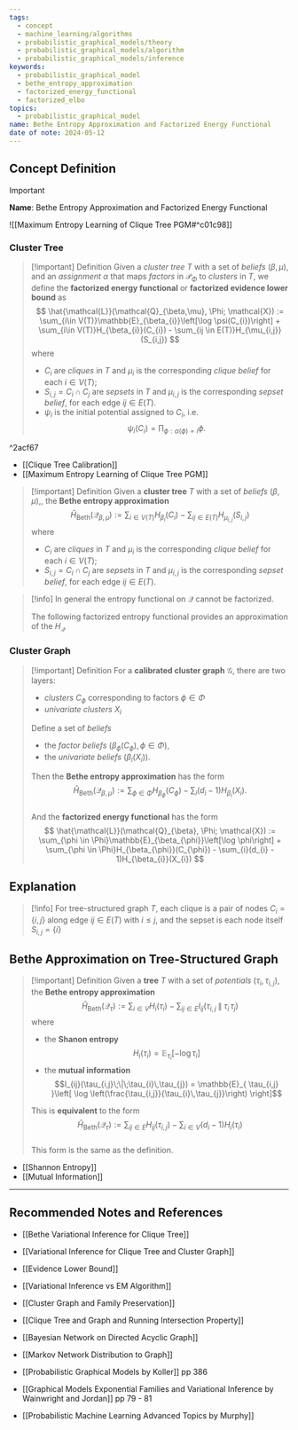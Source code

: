```yaml
---
tags:
  - concept
  - machine_learning/algorithms
  - probabilistic_graphical_models/theory
  - probabilistic_graphical_models/algorithm
  - probabilistic_graphical_models/inference
keywords:
  - probabilistic_graphical_model
  - bethe_entropy_approximation
  - factorized_energy_functional
  - factorized_elbo
topics:
  - probabilistic_graphical_model
name: Bethe Entropy Approximation and Factorized Energy Functional
date of note: 2024-05-12
---
```


## Concept Definition

>[!important]
>**Name**: Bethe Entropy Approximation and Factorized Energy Functional

![[Maximum Entropy Learning of Clique Tree PGM#^c01c98]]

### Cluster Tree 

>[!important] Definition
>Given a  *cluster tree* $T$ with a set of *beliefs* $(\beta, \mu)$, and an *assignment* $\alpha$ that maps *factors* in $\mathcal{P}_{\Phi}$ to *clusters* in $T$, we define the **factorized energy functional**  or **factorized evidence lower bound** as
>$$
>\hat{\mathcal{L}}(\mathcal{Q}_{\beta,\mu}, \Phi; \mathcal{X}) := \sum_{i\in V(T)}\mathbb{E}_{\beta_{i}}\left[\log \psi(C_{i})\right] + \sum_{i\in V(T)}H_{\beta_{i}}(C_{i}) - \sum_{ij \in E(T)}H_{\mu_{i,j}}(S_{i,j})
>$$
>where 
>- $C_{i}$ are *cliques* in $T$ and $\mu_{i}$ is the corresponding *clique belief* for each $i\in V(T)$;
>- $S_{i,j} = C_{i} \cap C_{j}$ are *sepsets* in $T$ and $\mu_{i,j}$ is the corresponding *sepset belief*, for each edge $ij\in E(T)$.
>- $\psi_{i}$ is the initial potential assigned to $C_{i}$, i.e. $$\psi_{i}(C_{i}) = \prod_{\phi: \alpha(\phi) = i}\phi.$$

^2acf67

- [[Clique Tree Calibration]]
- [[Maximum Entropy Learning of Clique Tree PGM]]

>[!important] Definition
>Given a  **cluster tree** $T$ with a set of *beliefs* $(\beta, \mu)$,, the **Bethe entropy approximation**
>$$
>\hat{H}_{\text{Beth}}(\mathcal{Q}_{\beta, \mu}):=  \sum_{i\in V(T)}H_{\beta_{i}}(C_{i}) - \sum_{ij \in E(T)}H_{\mu_{i,j}}(S_{i,j})
>$$
>where 
>- $C_{i}$ are *cliques* in $T$ and $\mu_{i}$ is the corresponding *clique belief* for each $i\in V(T)$;
>- $S_{i,j} = C_{i} \cap C_{j}$ are *sepsets* in $T$ and $\mu_{i,j}$ is the corresponding *sepset belief*, for each edge $ij\in E(T)$.

>[!info]
>In general the entropy functional on $\mathcal{Q}$ cannot be factorized. 
>
>The following factorized entropy functional provides an approximation of the $H_{\mathcal{Q}}$ 

### Cluster Graph


>[!important] Definition
>For a **calibrated cluster graph** $\mathcal{G}$, there are two layers:
>- *clusters* $C_{\phi}$ corresponding to factors $\phi \in \Phi$
>- *univariate clusters* $X_{i}$
>
>Define a set of *beliefs*
>- the *factor beliefs* $(\beta_{\phi}(C_{\phi}), \phi\in \Phi)$,
>- the *univariate beliefs* $(\beta_{i}(X_{i}))$.
>
>Then the **Bethe entropy approximation** has the form
>$$
>\hat{H}_{\text{Beth}}(\mathcal{Q}_{\beta,\mu}):= \sum_{\phi \in \Phi}H_{\beta_{\phi}}(C_{\phi})  - \sum_{i}(d_{i} - 1)H_{\beta_{i}}(X_{i}). 
>$$  
>And the **factorized energy functional** has the form
>$$
>\hat{\mathcal{L}}(\mathcal{Q}_{\beta}, \Phi; \mathcal{X}) := \sum_{\phi \in \Phi}\mathbb{E}_{\beta_{\phi}}\left[\log \phi\right] +  \sum_{\phi \in \Phi}H_{\beta_{\phi}}(C_{\phi})  - \sum_{i}(d_{i} - 1)H_{\beta_{i}}(X_{i})
>$$


## Explanation

>[!info]
>For tree-structured graph $T$, each clique is a pair of nodes $C_{i} = \{i,j\}$ along edge $ij\in E(T)$ with $i \le j$, and the sepset is each node itself $S_{i,j} = \{ i \}$




## Bethe Approximation on Tree-Structured Graph


>[!important] Definition
>Given a  **tree** $T$ with a set of *potentials* $(\tau_{i}, \tau_{i,j})$, the **Bethe entropy approximation**
>$$
>\hat{H}_{\text{Beth}}(\mathcal{Q}_{\tau}):= \sum_{i\in V}H_{i}(\tau_{i}) - \sum_{ij\in E}I_{ij}(\tau_{i,j}\;\|\;\tau_{i}\,\tau_{j}) 
>$$
>where 
>- the **Shanon entropy** $$H_{i}(\tau_{i}) = \mathbb{E}_{ \tau_{i} }\left[  -\log \tau_{i} \right]$$
>- the **mutual information** $$I_{ij}(\tau_{i,j}\;\|\;\tau_{i}\,\tau_{j}) = \mathbb{E}_{ \tau_{i,j} }\left[ \log \left(\frac{\tau_{i,j}}{\tau_{i}\,\tau_{j}}\right) \right]$$
>  
>This is **equivalent** to the form
>$$
>\hat{H}_{\text{Beth}}(\mathcal{Q}_{\tau}):= \sum_{ij\in E}H_{ij}(\tau_{i,j})  - \sum_{i\in V}(d_{i} - 1)H_{i}(\tau_{i}) 
>$$  
>This form is the same as the definition.

 - [[Shannon Entropy]]
 - [[Mutual Information]]




-----------
##  Recommended Notes and References


- [[Bethe Variational Inference for Clique Tree]]
- [[Variational Inference for Clique Tree and Cluster Graph]]

- [[Evidence Lower Bound]]
- [[Variational Inference vs EM Algorithm]]

- [[Cluster Graph and Family Preservation]]
- [[Clique Tree and Graph and Running Intersection Property]]

- [[Bayesian Network on Directed Acyclic Graph]]
- [[Markov Network Distribution to Graph]]


- [[Probabilistic Graphical Models by Koller]] pp 386
- [[Graphical Models Exponential Families and Variational Inference by Wainwright and Jordan]] pp 79 - 81
- [[Probabilistic Machine Learning Advanced Topics by Murphy]]
